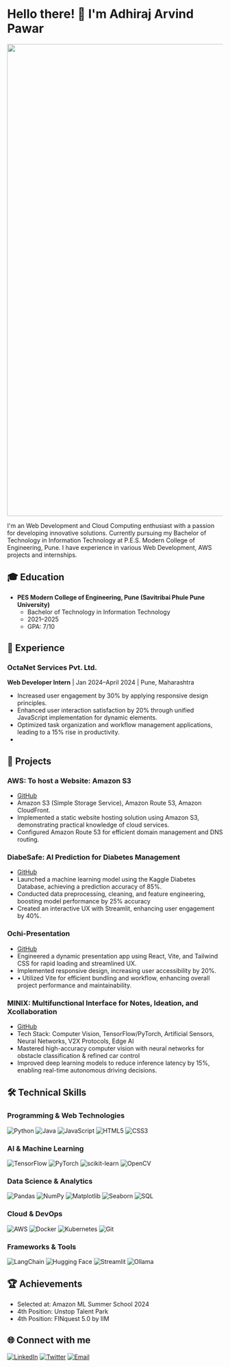 # Hello there! 👋 I'm Adhiraj Arvind Pawar

<p align="center">
  <img src="https://i.redd.it/n8agw6z2smyb1.gif" width="1100">
</p>



I'm an Web Development and Cloud Computing enthusiast with a passion for developing innovative solutions. Currently pursuing my Bachelor of Technology in Information Technology  at P.E.S. Modern College of Engineering, Pune. I have experience in various Web Development, AWS projects and internships.

## 🎓 Education

- **PES Modern College of Engineering, Pune (Savitribai Phule Pune University)**
  - Bachelor of Technology in Information Technology
  - 2021–2025
  - GPA: 7/10

## 💼 Experience

### OctaNet Services Pvt. Ltd.
**Web Developer Intern** | Jan 2024–April 2024 | Pune, Maharashtra
- Increased user engagement by 30% by applying responsive design principles.
- Enhanced user interaction satisfaction by 20% through unified JavaScript implementation for dynamic elements.
- Optimized task organization and workflow management applications, leading to a 15% rise in productivity.
- 
## 🚀 Projects

### AWS: To host a Website: Amazon S3 
- [GitHub](https://github.com/adhirajpawar)
- Amazon S3 (Simple Storage Service), Amazon Route 53, Amazon CloudFront.
- Implemented a static website hosting solution using Amazon S3, demonstrating practical knowledge of cloud services.
- Configured Amazon Route 53 for efficient domain management and DNS routing.

### DiabeSafe: AI Prediction for Diabetes Management
- [GitHub](https://github.com/adhirajpawar/Diabetes-prediction)
- Launched a machine learning model using the Kaggle Diabetes Database, achieving a prediction accuracy of 85%.
- Conducted data preprocessing, cleaning, and feature engineering, boosting model performance by 25% accuracy
-  Created an interactive UX with Streamlit, enhancing user engagement by 40%.

### Ochi-Presentation
- [GitHub](https://github.com/adhirajpawar/Ochi-Presentation)
-  Engineered a dynamic presentation app using React, Vite, and Tailwind CSS for rapid loading and streamlined UX.
-  Implemented responsive design, increasing user accessibility by 20%.
-  • Utilized Vite for efficient bundling and workflow, enhancing overall project performance and maintainability.

### MINIX: Multifunctional Interface for Notes, Ideation, and Xcollaboration
- [GitHub](https://github.com/adhirajpawar/MINIX)
- Tech Stack: Computer Vision, TensorFlow/PyTorch, Artificial Sensors, Neural Networks, V2X Protocols, Edge AI
- Mastered high-accuracy computer vision with neural networks for obstacle classification & refined car control
- Improved deep learning models to reduce inference latency by 15%, enabling real-time autonomous driving decisions.

## 🛠 Technical Skills

### Programming & Web Technologies
![Python](https://img.shields.io/badge/python-3670A0?style=flat&logo=python&logoColor=ffdd54)
![Java](https://img.shields.io/badge/java-%23ED8B00.svg?style=flat&logo=java&logoColor=white)
![JavaScript](https://img.shields.io/badge/javascript-%23323330.svg?style=flat&logo=javascript&logoColor=%23F7DF1E)
![HTML5](https://img.shields.io/badge/html5-%23E34F26.svg?style=flat&logo=html5&logoColor=white)
![CSS3](https://img.shields.io/badge/css3-%231572B6.svg?style=flat&logo=css3&logoColor=white)

### AI & Machine Learning
![TensorFlow](https://img.shields.io/badge/TensorFlow-%23FF6F00.svg?style=flat&logo=TensorFlow&logoColor=white)
![PyTorch](https://img.shields.io/badge/PyTorch-%23EE4C2C.svg?style=flat&logo=PyTorch&logoColor=white)
![scikit-learn](https://img.shields.io/badge/scikit--learn-%23F7931E.svg?style=flat&logo=scikit-learn&logoColor=white)
![OpenCV](https://img.shields.io/badge/opencv-%23white.svg?style=flat&logo=opencv&logoColor=white)

### Data Science & Analytics
![Pandas](https://img.shields.io/badge/pandas-%23150458.svg?style=flat&logo=pandas&logoColor=white)
![NumPy](https://img.shields.io/badge/numpy-%23013243.svg?style=flat&logo=numpy&logoColor=white)
![Matplotlib](https://img.shields.io/badge/Matplotlib-%23ffffff.svg?style=flat&logo=Matplotlib&logoColor=black)
![Seaborn](https://img.shields.io/badge/Seaborn-%23007ACC.svg?style=flat&logo=Seaborn&logoColor=white)
![SQL](https://img.shields.io/badge/SQL-%2300f.svg?style=flat&logo=sql&logoColor=white)

### Cloud & DevOps
![AWS](https://img.shields.io/badge/AWS-%23FF9900.svg?style=flat&logo=amazon-aws&logoColor=white)
![Docker](https://img.shields.io/badge/docker-%230db7ed.svg?style=flat&logo=docker&logoColor=white)
![Kubernetes](https://img.shields.io/badge/kubernetes-%23326ce5.svg?style=flat&logo=kubernetes&logoColor=white)
![Git](https://img.shields.io/badge/git-%23F05033.svg?style=flat&logo=git&logoColor=white)

### Frameworks & Tools
![LangChain](https://img.shields.io/badge/LangChain-%23000000.svg?style=flat&logo=LangChain&logoColor=white)
![Hugging Face](https://img.shields.io/badge/Hugging%20Face-%23FFD21E.svg?style=flat&logo=Hugging-Face&logoColor=black)
![Streamlit](https://img.shields.io/badge/Streamlit-%23FF4B4B.svg?style=flat&logo=Streamlit&logoColor=white)
![Ollama](https://img.shields.io/badge/Ollama-%23000000.svg?style=flat&logo=Ollama&logoColor=white)

## 🏆 Achievements

- Selected at: Amazon ML Summer School 2024
- 4th Position: Unstop Talent Park
- 4th Position: FINquest 5.0 by IIM

## 🌐 Connect with me

[![LinkedIn](https://img.shields.io/badge/LinkedIn-%230077B5.svg?logo=linkedin&logoColor=white)](https://www.linkedin.com/in/adhiraj-pawar/)
[![Twitter](https://img.shields.io/badge/Twitter-%231DA1F2.svg?logo=Twitter&logoColor=white)](https://x.com/Adhiraj_Pawar11)
[![Email](https://img.shields.io/badge/Email-D14836?style=flat&logo=gmail&logoColor=white)](mailto:work.adhirajpawar@gmail.com)
